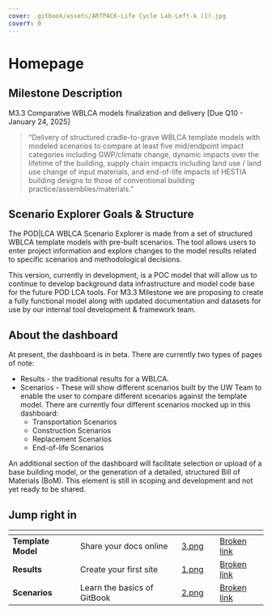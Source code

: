 ```yaml
---
cover: .gitbook/assets/ARTPACK-Life Cycle Lab-Left-k (1).jpg
coverY: 0
---
```


# Homepage

## Milestone Description <a href="#milestone-description" id="milestone-description"></a>

M3.3 Comparative WBLCA models finalization and delivery \[Due Q10 - January 24, 2025]

> “Delivery of structured cradle-to-grave WBLCA template models with modeled scenarios to compare at least five mid/endpoint impact categories including GWP/climate change, dynamic impacts over the lifetime of the building, supply chain impacts including land use / land use change of input materials, and end-of-life impacts of HESTIA building designs to those of conventional building practice/assemblies/materials.”

## Scenario Explorer Goals & Structure <a href="#scenario-explorer-goals-structure" id="scenario-explorer-goals-structure"></a>

The POD|LCA WBLCA Scenario Explorer is made from a set of structured WBLCA template models with pre-built scenarios. The tool allows users to enter project information and explore changes to the model results related to specific scenarios and methodological decisions.

This version, currently in development, is a POC model that will allow us to continue to develop background data infrastructure and model code base for the future POD LCA tools. For M3.3 Milestone we are proposing to create a fully functional model along with updated documentation and datasets for use by our internal tool development & framework team.

## About the dashboard <a href="#about-the-dashboard" id="about-the-dashboard"></a>

At present, the dashboard is in beta. There are currently two types of pages of note:

* Results - the traditional results for a WBLCA.
* Scenarios - These will show different scenarios built by the UW Team to enable the user to compare different scenarios against the template model. There are currently four different scenarios mocked up in this dashboard:
  * Transportation Scenarios
  * Construction Scenarios
  * Replacement Scenarios
  * End-of-life Scenarios

An additional section of the dashboard will facilitate selection or upload of a base building model, or the generation of a detailed, structured Bill of Materials (BoM). This element is still in scoping and development and not yet ready to be shared.

## Jump right in

<table data-view="cards"><thead><tr><th></th><th></th><th data-hidden data-card-cover data-type="files"></th><th data-hidden></th><th data-hidden data-card-target data-type="content-ref"></th></tr></thead><tbody><tr><td><strong>Template Model</strong></td><td>Share your docs online</td><td><a href=".gitbook/assets/3.png">3.png</a></td><td></td><td><a href="broken-reference">Broken link</a></td></tr><tr><td><strong>Results</strong></td><td>Create your first site</td><td><a href=".gitbook/assets/1.png">1.png</a></td><td></td><td><a href="broken-reference">Broken link</a></td></tr><tr><td><strong>Scenarios</strong></td><td>Learn the basics of GitBook</td><td><a href=".gitbook/assets/2.png">2.png</a></td><td></td><td><a href="broken-reference">Broken link</a></td></tr></tbody></table>
